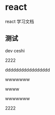 # react
react 学习文档
## 测试

dev ceshi 

2222





ddddddddddddddddd











wwwwwww

wwww

wwwwwww

2222

